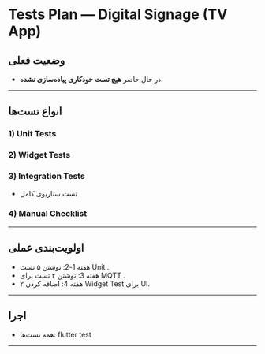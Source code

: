 # Tests Plan — Digital Signage (TV App)

## وضعیت فعلی
- در حال حاضر **هیچ تست خودکاری پیاده‌سازی نشده**.

---

## انواع تست‌ها

### 1) Unit Tests 

### 2) Widget Tests 

### 3) Integration Tests 
- تست سناریوی کامل

### 4) Manual Checklist 

---

## اولویت‌بندی عملی
- هفته 1-2: نوشتن ۵ تست Unit .
- هفته 3: نوشتن ۲ تست برای MQTT .
- هفته 4: اضافه کردن ۲ Widget Test برای UI.

---

## اجرا
- همه تست‌ها:
flutter test
---

